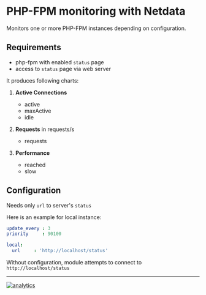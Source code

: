 # PHP-FPM monitoring with Netdata

Monitors one or more PHP-FPM instances depending on configuration.

## Requirements

-   php-fpm with enabled `status` page
-   access to `status` page via web server

It produces following charts:

1.  **Active Connections**

    -   active
    -   maxActive
    -   idle

2.  **Requests** in requests/s

    -   requests

3.  **Performance**

    -   reached
    -   slow

## Configuration

Needs only `url` to server's `status`

Here is an example for local instance:

```yaml
update_every : 3
priority     : 90100

local:
  url     : 'http://localhost/status'
```

Without configuration, module attempts to connect to `http://localhost/status`

---

[![analytics](https://www.google-analytics.com/collect?v=1&aip=1&t=pageview&_s=1&ds=github&dr=https%3A%2F%2Fgithub.com%2Fnetdata%2Fnetdata&dl=https%3A%2F%2Fmy-netdata.io%2Fgithub%2Fcollectors%2Fpython.d.plugin%2Fphpfpm%2FREADME&_u=MAC~&cid=5792dfd7-8dc4-476b-af31-da2fdb9f93d2&tid=UA-64295674-3)](<>)

